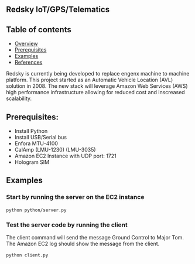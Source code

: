 [//]: ![Aerospike](https://github.com/johncobb/redsky/blob/master/img/aerospike.png)

##  Redsky IoT/GPS/Telematics

## Table of contents
- [Overview](#overview)
- [Prerequisites](#prereq)
- [Examples](#examples)
- [References](#references)

<div id='overview'/>
Redsky is currently being developed to replace engenx machine to machine platform. This project started as an Automatic Vehicle Location (AVL) solution in 2008. The new stack will leverage Amazon Web Services (AWS) high performance infrastructure allowing for reduced cost and inscreased scalability.
<div id='prereq'/>

## Prerequisites:

 - Install Python
 - Install USB/Serial bus
 - Enfora MTU-4100
 - CalAmp (LMU-1230) (LMU-3035)
 - Amazon EC2 Instance with UDP port: 1721
 - Hologram SIM


 <div id='examples'/>

## Examples

### Start by running the server on the EC2 instance
```console
python python/server.py
```


### Test the server code by running the client

The client command will send the message Ground Control to Major Tom. The Amazon EC2 log should show the message from the client.
```console
python client.py
```

